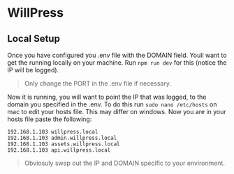 # WillPress

## Local Setup

Once you have configured you .env file with the DOMAIN field. Youll want to get the running locally on your machine. Run ```npm run dev``` for this (notice the IP will be logged).

> Only change the PORT in the .env file if necessary.

Now it is running, you will want to point the IP that was logged, to the domain you specified in the .env. To do this run ```sudo nano /etc/hosts``` on mac to edit your hosts file. This may differ on windows. Now you are in your hosts file paste the following:

```
192.168.1.103 willpress.local
192.168.1.103 admin.willpress.local
192.168.1.103 assets.willpress.local
192.168.1.103 api.willpress.local
```
> Obviosuly swap out the IP and DOMAIN specific to your environment.